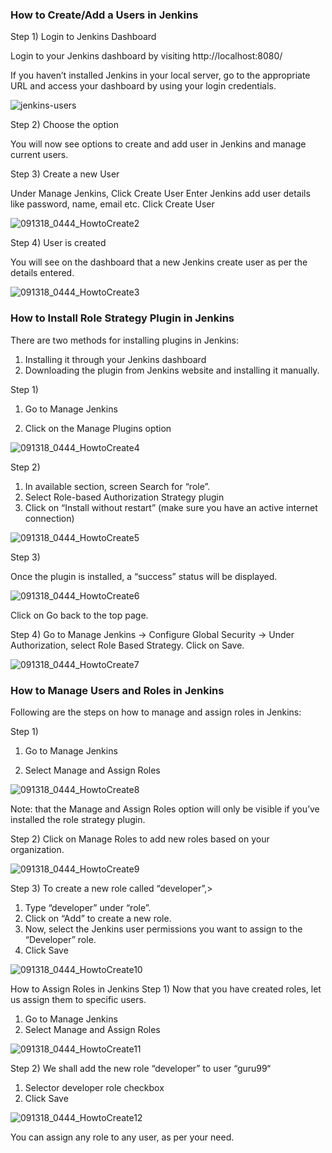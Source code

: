 ### How to Create/Add a Users in Jenkins ####

Step 1) Login to Jenkins Dashboard

Login to your Jenkins dashboard by visiting http://localhost:8080/

If you haven’t installed Jenkins in your local server, go to the appropriate URL and access your dashboard by using your login credentials.

![jenkins-users](https://github.com/ashaik65/jenkins-helm-deploy/assets/34375439/5113eb8c-d374-4d9e-9478-c32d47d2472e)


Step 2) Choose the option

You will now see options to create and add user in Jenkins and manage current users.

Step 3) Create a new User

Under Manage Jenkins, Click Create User
Enter Jenkins add user details like password, name, email etc.
Click Create User

![091318_0444_HowtoCreate2](https://github.com/ashaik65/jenkins-helm-deploy/assets/34375439/57b838ef-1fff-4f76-a433-638e1238ca00)

Step 4) User is created

You will see on the dashboard that a new Jenkins create user as per the details entered.

![091318_0444_HowtoCreate3](https://github.com/ashaik65/jenkins-helm-deploy/assets/34375439/518d194f-ff04-4f1f-b6ca-bdb48478232b)

### How to Install Role Strategy Plugin in Jenkins ###
There are two methods for installing plugins in Jenkins:

1. Installing it through your Jenkins dashboard
2. Downloading the plugin from Jenkins website and installing it manually.

Step 1)

1. Go to Manage Jenkins

2. Click on the Manage Plugins option

![091318_0444_HowtoCreate4](https://github.com/ashaik65/jenkins-helm-deploy/assets/34375439/b616ee6a-836c-4c4e-8ee7-f8ef91eedfbc)

Step 2)

1. In available section, screen Search for “role”.
2. Select Role-based Authorization Strategy plugin
3. Click on “Install without restart” (make sure you have an active internet connection)

![091318_0444_HowtoCreate5](https://github.com/ashaik65/jenkins-helm-deploy/assets/34375439/966124ae-7de5-44e2-8e5f-c24473cc48a1)


Step 3)

Once the plugin is installed, a “success” status will be displayed.

![091318_0444_HowtoCreate6](https://github.com/ashaik65/jenkins-helm-deploy/assets/34375439/f4097dee-0989-4005-906a-55e1478c60f7)


Click on Go back to the top page.

Step 4) Go to Manage Jenkins -> Configure Global Security -> Under Authorization, select Role Based Strategy. Click on Save.

![091318_0444_HowtoCreate7](https://github.com/ashaik65/jenkins-helm-deploy/assets/34375439/642f313c-08ee-4311-a713-057453140ba7)


### How to Manage Users and Roles in Jenkins ###
Following are the steps on how to manage and assign roles in Jenkins:

Step 1)

1. Go to Manage Jenkins

2. Select Manage and Assign Roles

![091318_0444_HowtoCreate8](https://github.com/ashaik65/jenkins-helm-deploy/assets/34375439/511ba4be-e33c-4791-9fa8-8f490e19768a)


Note: that the Manage and Assign Roles option will only be visible if you’ve installed the role strategy plugin.

Step 2) Click on Manage Roles to add new roles based on your organization.


![091318_0444_HowtoCreate9](https://github.com/ashaik65/jenkins-helm-deploy/assets/34375439/33d6f9b7-375d-4bf6-84f6-3a1e0abbcc42)


Step 3) To create a new role called “developer”,>

1. Type “developer” under “role”.
2. Click on “Add” to create a new role.
3. Now, select the Jenkins user permissions you want to assign to the “Developer” role.
4. Click Save

![091318_0444_HowtoCreate10](https://github.com/ashaik65/jenkins-helm-deploy/assets/34375439/4259e906-3111-4e7f-950a-84dce4aeefee)


How to Assign Roles in Jenkins
Step 1) Now that you have created roles, let us assign them to specific users.

1. Go to Manage Jenkins
2. Select Manage and Assign Roles

![091318_0444_HowtoCreate11](https://github.com/ashaik65/jenkins-helm-deploy/assets/34375439/34c0a5d9-3201-44a3-9ee0-15a8125bf29e)

Step 2) We shall add the new role “developer” to user “guru99“

1. Selector developer role checkbox
2. Click Save

![091318_0444_HowtoCreate12](https://github.com/ashaik65/jenkins-helm-deploy/assets/34375439/6b004aa2-09e8-47f4-b92d-56198d3af372)

You can assign any role to any user, as per your need.


